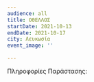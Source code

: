 ```yaml
---
audience: all
title: ΟΘΕΛΛΟΣ
startDate: 2021-10-13
endDate: 2021-10-17
city: Λευκωσία
event_image: ''

---
```

Πληροφορίες Παράστασης: